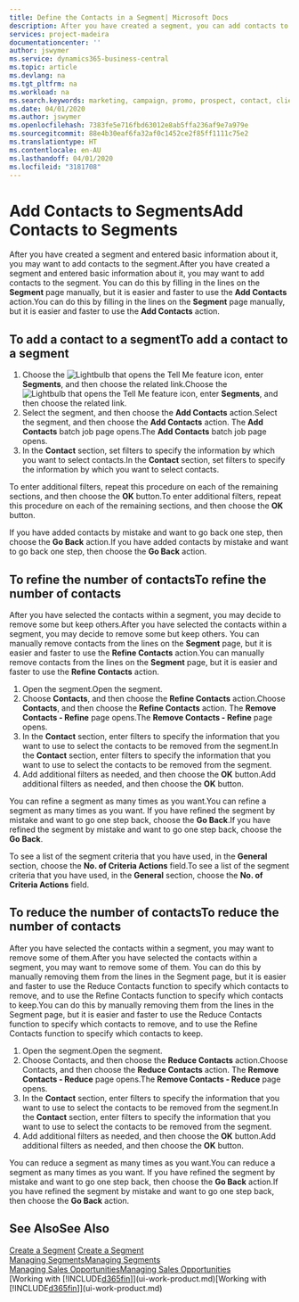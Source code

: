 ```yaml
---
title: Define the Contacts in a Segment| Microsoft Docs
description: After you have created a segment, you can add contacts to the segment, for example, as part of a marketing campaign targeting particular customers or clients.
services: project-madeira
documentationcenter: ''
author: jswymer
ms.service: dynamics365-business-central
ms.topic: article
ms.devlang: na
ms.tgt_pltfrm: na
ms.workload: na
ms.search.keywords: marketing, campaign, promo, prospect, contact, client, customer
ms.date: 04/01/2020
ms.author: jswymer
ms.openlocfilehash: 7383fe5e716fbd63012e8ab5ffa236af9e7a979e
ms.sourcegitcommit: 88e4b30eaf6fa32af0c1452ce2f85ff1111c75e2
ms.translationtype: HT
ms.contentlocale: en-AU
ms.lasthandoff: 04/01/2020
ms.locfileid: "3181708"
---
```

# <a name="add-contacts-to-segments"></a><span data-ttu-id="8b3dd-103">Add Contacts to Segments</span><span class="sxs-lookup"><span data-stu-id="8b3dd-103">Add Contacts to Segments</span></span>
<span data-ttu-id="8b3dd-104">After you have created a segment and entered basic information about it, you may want to add contacts to the segment.</span><span class="sxs-lookup"><span data-stu-id="8b3dd-104">After you have created a segment and entered basic information about it, you may want to add contacts to the segment.</span></span> <span data-ttu-id="8b3dd-105">You can do this by filling in the lines on the **Segment** page manually, but it is easier and faster to use the **Add Contacts** action.</span><span class="sxs-lookup"><span data-stu-id="8b3dd-105">You can do this by filling in the lines on the **Segment** page manually, but it is easier and faster to use the **Add Contacts** action.</span></span>

## <a name="to-add-a-contact-to-a-segment"></a><span data-ttu-id="8b3dd-106">To add a contact to a segment</span><span class="sxs-lookup"><span data-stu-id="8b3dd-106">To add a contact to a segment</span></span>
1. <span data-ttu-id="8b3dd-107">Choose the ![Lightbulb that opens the Tell Me feature](media/ui-search/search_small.png "Tell me what you want to do") icon, enter **Segments**, and then choose the related link.</span><span class="sxs-lookup"><span data-stu-id="8b3dd-107">Choose the ![Lightbulb that opens the Tell Me feature](media/ui-search/search_small.png "Tell me what you want to do") icon, enter **Segments**, and then choose the related link.</span></span>  
2. <span data-ttu-id="8b3dd-108">Select the segment, and then choose the **Add Contacts** action.</span><span class="sxs-lookup"><span data-stu-id="8b3dd-108">Select the segment, and then choose the **Add Contacts** action.</span></span> <span data-ttu-id="8b3dd-109">The **Add Contacts** batch job page opens.</span><span class="sxs-lookup"><span data-stu-id="8b3dd-109">The **Add Contacts** batch job page opens.</span></span>
3. <span data-ttu-id="8b3dd-110">In the **Contact** section, set filters to specify the information by which you want to select contacts.</span><span class="sxs-lookup"><span data-stu-id="8b3dd-110">In the **Contact** section, set filters to specify the information by which you want to select contacts.</span></span>

<span data-ttu-id="8b3dd-111">To enter additional filters, repeat this procedure on each of the remaining sections, and then choose the **OK** button.</span><span class="sxs-lookup"><span data-stu-id="8b3dd-111">To enter additional filters, repeat this procedure on each of the remaining sections, and then choose the **OK** button.</span></span>

<span data-ttu-id="8b3dd-112">If you have added contacts by mistake and want to go back one step, then choose the **Go Back** action.</span><span class="sxs-lookup"><span data-stu-id="8b3dd-112">If you have added contacts by mistake and want to go back one step, then choose the **Go Back** action.</span></span>

## <a name="to-refine-the-number-of-contacts"></a><span data-ttu-id="8b3dd-113">To refine the number of contacts</span><span class="sxs-lookup"><span data-stu-id="8b3dd-113">To refine the number of contacts</span></span>
<span data-ttu-id="8b3dd-114">After you have selected the contacts within a segment, you may decide to remove some but keep others.</span><span class="sxs-lookup"><span data-stu-id="8b3dd-114">After you have selected the contacts within a segment, you may decide to remove some but keep others.</span></span> <span data-ttu-id="8b3dd-115">You can manually remove contacts from the lines on the **Segment** page, but it is easier and faster to use the **Refine Contacts** action.</span><span class="sxs-lookup"><span data-stu-id="8b3dd-115">You can manually remove contacts from the lines on the **Segment** page, but it is easier and faster to use the **Refine Contacts** action.</span></span>

1. <span data-ttu-id="8b3dd-116">Open the segment.</span><span class="sxs-lookup"><span data-stu-id="8b3dd-116">Open the segment.</span></span>
2. <span data-ttu-id="8b3dd-117">Choose **Contacts**, and then choose the **Refine Contacts** action.</span><span class="sxs-lookup"><span data-stu-id="8b3dd-117">Choose **Contacts**, and then choose the **Refine Contacts** action.</span></span> <span data-ttu-id="8b3dd-118">The **Remove Contacts - Refine** page opens.</span><span class="sxs-lookup"><span data-stu-id="8b3dd-118">The **Remove Contacts - Refine** page opens.</span></span>
3. <span data-ttu-id="8b3dd-119">In the **Contact** section, enter filters to specify the information that you want to use to select the contacts to be removed from the segment.</span><span class="sxs-lookup"><span data-stu-id="8b3dd-119">In the **Contact** section, enter filters to specify the information that you want to use to select the contacts to be removed from the segment.</span></span>
4. <span data-ttu-id="8b3dd-120">Add additional filters as needed, and then choose the **OK** button.</span><span class="sxs-lookup"><span data-stu-id="8b3dd-120">Add additional filters as needed, and then choose the **OK** button.</span></span>

<span data-ttu-id="8b3dd-121">You can refine a segment as many times as you want.</span><span class="sxs-lookup"><span data-stu-id="8b3dd-121">You can refine a segment as many times as you want.</span></span> <span data-ttu-id="8b3dd-122">If you have refined the segment by mistake and want to go one step back, choose the **Go Back**.</span><span class="sxs-lookup"><span data-stu-id="8b3dd-122">If you have refined the segment by mistake and want to go one step back, choose the **Go Back**.</span></span>

<span data-ttu-id="8b3dd-123">To see a list of the segment criteria that you have used, in the **General** section, choose the **No. of Criteria Actions** field.</span><span class="sxs-lookup"><span data-stu-id="8b3dd-123">To see a list of the segment criteria that you have used, in the **General** section, choose the **No. of Criteria Actions** field.</span></span>

## <a name="to-reduce-the-number-of-contacts"></a><span data-ttu-id="8b3dd-124">To reduce the number of contacts</span><span class="sxs-lookup"><span data-stu-id="8b3dd-124">To reduce the number of contacts</span></span>
<span data-ttu-id="8b3dd-125">After you have selected the contacts within a segment, you may want to remove some of them.</span><span class="sxs-lookup"><span data-stu-id="8b3dd-125">After you have selected the contacts within a segment, you may want to remove some of them.</span></span> <span data-ttu-id="8b3dd-126">You can do this by manually removing them from the lines in the Segment page, but it is easier and faster to use the Reduce Contacts function to specify which contacts to remove, and to use the Refine Contacts function to specify which contacts to keep.</span><span class="sxs-lookup"><span data-stu-id="8b3dd-126">You can do this by manually removing them from the lines in the Segment page, but it is easier and faster to use the Reduce Contacts function to specify which contacts to remove, and to use the Refine Contacts function to specify which contacts to keep.</span></span>

1. <span data-ttu-id="8b3dd-127">Open the segment.</span><span class="sxs-lookup"><span data-stu-id="8b3dd-127">Open the segment.</span></span>
2. <span data-ttu-id="8b3dd-128">Choose Contacts, and then choose the **Reduce Contacts** action.</span><span class="sxs-lookup"><span data-stu-id="8b3dd-128">Choose Contacts, and then choose the **Reduce Contacts** action.</span></span> <span data-ttu-id="8b3dd-129">The **Remove Contacts - Reduce** page opens.</span><span class="sxs-lookup"><span data-stu-id="8b3dd-129">The **Remove Contacts - Reduce** page opens.</span></span>
3. <span data-ttu-id="8b3dd-130">In the **Contact** section, enter filters to specify the information that you want to use to select the contacts to be removed from the segment.</span><span class="sxs-lookup"><span data-stu-id="8b3dd-130">In the **Contact** section, enter filters to specify the information that you want to use to select the contacts to be removed from the segment.</span></span>
4. <span data-ttu-id="8b3dd-131">Add additional filters as needed, and then choose the **OK** button.</span><span class="sxs-lookup"><span data-stu-id="8b3dd-131">Add additional filters as needed, and then choose the **OK** button.</span></span>

<span data-ttu-id="8b3dd-132">You can reduce a segment as many times as you want.</span><span class="sxs-lookup"><span data-stu-id="8b3dd-132">You can reduce a segment as many times as you want.</span></span> <span data-ttu-id="8b3dd-133">If you have refined the segment by mistake and want to go one step back, then choose the **Go Back** action.</span><span class="sxs-lookup"><span data-stu-id="8b3dd-133">If you have refined the segment by mistake and want to go one step back, then choose the **Go Back** action.</span></span>

## <a name="see-also"></a><span data-ttu-id="8b3dd-134">See Also</span><span class="sxs-lookup"><span data-stu-id="8b3dd-134">See Also</span></span>
<span data-ttu-id="8b3dd-135">[Create a Segment](marketing-how-create-segment.md) </span><span class="sxs-lookup"><span data-stu-id="8b3dd-135">[Create a Segment](marketing-how-create-segment.md) </span></span>  
[<span data-ttu-id="8b3dd-136">Managing Segments</span><span class="sxs-lookup"><span data-stu-id="8b3dd-136">Managing Segments</span></span>](marketing-segments.md)  
[<span data-ttu-id="8b3dd-137">Managing Sales Opportunities</span><span class="sxs-lookup"><span data-stu-id="8b3dd-137">Managing Sales Opportunities</span></span>](marketing-manage-sales-opportunities.md)  
<span data-ttu-id="8b3dd-138">[Working with [!INCLUDE[d365fin](includes/d365fin_md.md)]](ui-work-product.md)</span><span class="sxs-lookup"><span data-stu-id="8b3dd-138">[Working with [!INCLUDE[d365fin](includes/d365fin_md.md)]](ui-work-product.md)</span></span>  

